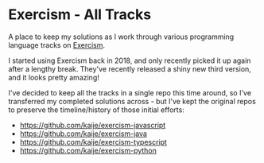 # Exercism - All Tracks

A place to keep my solutions as I work through various programming language tracks on [Exercism](https://exercism.org/).

I started using Exercism back in 2018, and only recently picked it up again after a lengthy break. They've recently released a shiny new third version, and it looks pretty amazing!

I've decided to keep all the tracks in a single repo this time around, so I've transferred my completed solutions across - but I've kept the original repos to preserve the timeline/history of those initial efforts:

- https://github.com/kaije/exercism-javascript
- https://github.com/kaije/exercism-java
- https://github.com/kaije/exercism-typescript
- https://github.com/kaije/exercism-python
